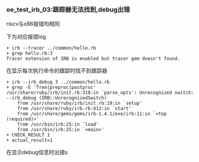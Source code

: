### oe_test_irb_03:跟踪器无法找到,debug出错

riscv与x86报错均相同

下为对应报错log

```
+ irb --tracer ../common/hello.rb
+ grep hello.rb:3
Tracer extension of IRB is enabled but tracer gem doesn't found.
```

在显示每次执行命令的跟踪时找不到跟踪器

```
+ irb --irb_debug 3 ../common/hello.rb
+ grep -E 'Tree|preproc|postproc'
/usr/share/ruby/irb/init.rb:318:in `parse_opts': Unrecognized switch: --irb_debug (IRB::UnrecognizedSwitch)
	from /usr/share/ruby/irb/init.rb:19:in `setup'
	from /usr/share/ruby/irb.rb:412:in `start'
	from /usr/share/gems/gems/irb-1.4.1/exe/irb:11:in `<top (required)>'
	from /usr/bin/irb:25:in `load'
	from /usr/bin/irb:25:in `<main>'
+ CHECK_RESULT 1
+ actual_result=1
```

在显示debug信息时出错s